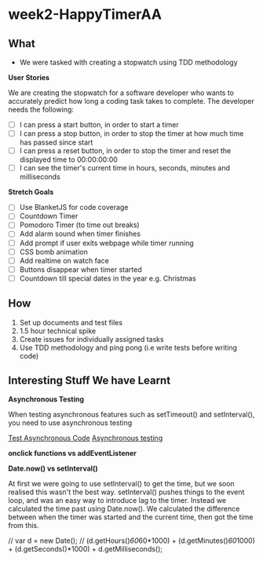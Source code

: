 # week2-HappyTimerAA

## What

 - We were tasked with creating a stopwatch using TDD methodology

**User Stories**

We are creating the stopwatch for a software developer who wants to accurately predict how long a coding task takes to complete. The developer needs the following:

- [ ] I can press a start button, in order to start a timer
- [ ] I can press a stop button, in order to stop the timer at how much time has passed since start
- [ ] I can press a reset button, in order to stop the timer and reset the displayed time to 00:00:00:00
- [ ] I can see the timer's current time in hours, seconds, minutes and milliseconds

**Stretch Goals**

- [ ] Use BlanketJS for code coverage
- [ ] Countdown Timer
- [ ] Pomodoro Timer (to time out breaks)
- [ ] Add alarm sound when timer finishes
- [ ] Add prompt if user exits webpage while timer running
- [ ] CSS bomb animation
- [ ] Add realtime on watch face
- [ ] Buttons disappear when timer started
- [ ] Countdown till special dates in the year e.g. Christmas

## How

1. Set up documents and test files
2. 1.5 hour technical spike
3. Create issues for individually assigned tasks
4. Use TDD methodology and ping pong (i.e write tests before writing code)

## Interesting Stuff We have Learnt

 **Asynchronous Testing**

 When testing asynchronous features such as setTimeout() and setInterval(), you need to use asynchronous testing

 [Test Asynchronous Code](https://www.sitepoint.com/test-asynchronous-code-qunit/)
[Asynchronous testing](https://code.tutsplus.com/tutorials/how-to-test-your-javascript-code-with-qunit--net-9077)

**onclick functions vs addEventListener**

**Date.now() vs setInterval()**

At first we were going to use setInterval() to get the time, but we soon realised this wasn't the best way. setInterval() pushes things to the event loop, and was an easy way to introduce lag to the timer. Instead we calculated the time past using Date.now(). We calculated the difference between when the timer was started and the current time, then got the time from this.

// var d = new Date();
// (d.getHours()*60*60*1000) + (d.getMinutes()*60*1000) + (d.getSeconds()*1000) + d.getMilliseconds();
